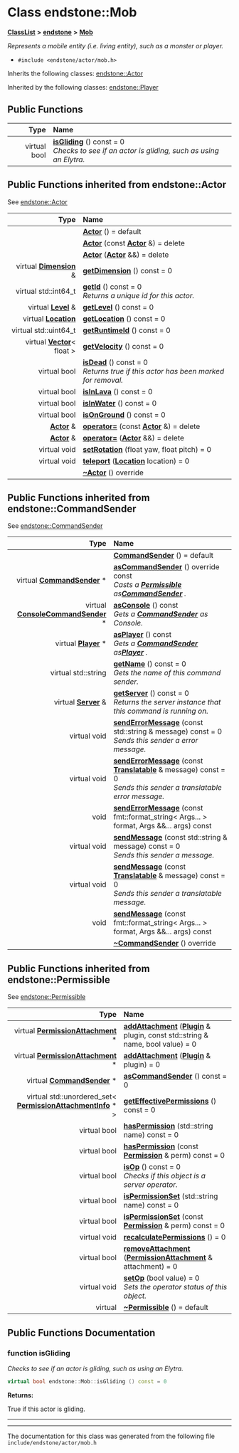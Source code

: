 

# Class endstone::Mob



[**ClassList**](annotated.md) **>** [**endstone**](namespaceendstone.md) **>** [**Mob**](classendstone_1_1Mob.md)



_Represents a mobile entity (i.e. living entity), such as a monster or player._ 

* `#include <endstone/actor/mob.h>`



Inherits the following classes: [endstone::Actor](classendstone_1_1Actor.md)


Inherited by the following classes: [endstone::Player](classendstone_1_1Player.md)




























































































## Public Functions

| Type | Name |
| ---: | :--- |
| virtual bool | [**isGliding**](#function-isgliding) () const = 0<br>_Checks to see if an actor is gliding, such as using an Elytra._  |


## Public Functions inherited from endstone::Actor

See [endstone::Actor](classendstone_1_1Actor.md)

| Type | Name |
| ---: | :--- |
|   | [**Actor**](classendstone_1_1Actor.md#function-actor-13) () = default<br> |
|   | [**Actor**](classendstone_1_1Actor.md#function-actor-23) (const [**Actor**](classendstone_1_1Actor.md) &) = delete<br> |
|   | [**Actor**](classendstone_1_1Actor.md#function-actor-33) ([**Actor**](classendstone_1_1Actor.md) &&) = delete<br> |
| virtual [**Dimension**](classendstone_1_1Dimension.md) & | [**getDimension**](classendstone_1_1Actor.md#function-getdimension) () const = 0<br> |
| virtual std::int64\_t | [**getId**](classendstone_1_1Actor.md#function-getid) () const = 0<br>_Returns a unique id for this actor._  |
| virtual [**Level**](classendstone_1_1Level.md) & | [**getLevel**](classendstone_1_1Actor.md#function-getlevel) () const = 0<br> |
| virtual [**Location**](classendstone_1_1Location.md) | [**getLocation**](classendstone_1_1Actor.md#function-getlocation) () const = 0<br> |
| virtual std::uint64\_t | [**getRuntimeId**](classendstone_1_1Actor.md#function-getruntimeid) () const = 0<br> |
| virtual [**Vector**](classendstone_1_1Vector.md)&lt; float &gt; | [**getVelocity**](classendstone_1_1Actor.md#function-getvelocity) () const = 0<br> |
| virtual bool | [**isDead**](classendstone_1_1Actor.md#function-isdead) () const = 0<br>_Returns true if this actor has been marked for removal._  |
| virtual bool | [**isInLava**](classendstone_1_1Actor.md#function-isinlava) () const = 0<br> |
| virtual bool | [**isInWater**](classendstone_1_1Actor.md#function-isinwater) () const = 0<br> |
| virtual bool | [**isOnGround**](classendstone_1_1Actor.md#function-isonground) () const = 0<br> |
|  [**Actor**](classendstone_1_1Actor.md) & | [**operator=**](classendstone_1_1Actor.md#function-operator) (const [**Actor**](classendstone_1_1Actor.md) &) = delete<br> |
|  [**Actor**](classendstone_1_1Actor.md) & | [**operator=**](classendstone_1_1Actor.md#function-operator_1) ([**Actor**](classendstone_1_1Actor.md) &&) = delete<br> |
| virtual void | [**setRotation**](classendstone_1_1Actor.md#function-setrotation) (float yaw, float pitch) = 0<br> |
| virtual void | [**teleport**](classendstone_1_1Actor.md#function-teleport) ([**Location**](classendstone_1_1Location.md) location) = 0<br> |
|   | [**~Actor**](classendstone_1_1Actor.md#function-actor) () override<br> |


## Public Functions inherited from endstone::CommandSender

See [endstone::CommandSender](classendstone_1_1CommandSender.md)

| Type | Name |
| ---: | :--- |
|   | [**CommandSender**](classendstone_1_1CommandSender.md#function-commandsender) () = default<br> |
| virtual [**CommandSender**](classendstone_1_1CommandSender.md) \* | [**asCommandSender**](classendstone_1_1CommandSender.md#function-ascommandsender) () override const<br>_Casts a_ [_**Permissible**_](classendstone_1_1Permissible.md) _as_[_**CommandSender**_](classendstone_1_1CommandSender.md) _._ |
| virtual [**ConsoleCommandSender**](classendstone_1_1ConsoleCommandSender.md) \* | [**asConsole**](classendstone_1_1CommandSender.md#function-asconsole) () const<br>_Gets a_ [_**CommandSender**_](classendstone_1_1CommandSender.md) _as Console._ |
| virtual [**Player**](classendstone_1_1Player.md) \* | [**asPlayer**](classendstone_1_1CommandSender.md#function-asplayer) () const<br>_Gets a_ [_**CommandSender**_](classendstone_1_1CommandSender.md) _as_[_**Player**_](classendstone_1_1Player.md) _._ |
| virtual std::string | [**getName**](classendstone_1_1CommandSender.md#function-getname) () const = 0<br>_Gets the name of this command sender._  |
| virtual [**Server**](classendstone_1_1Server.md) & | [**getServer**](classendstone_1_1CommandSender.md#function-getserver) () const = 0<br>_Returns the server instance that this command is running on._  |
| virtual void | [**sendErrorMessage**](classendstone_1_1CommandSender.md#function-senderrormessage-13) (const std::string & message) const = 0<br>_Sends this sender a error message._  |
| virtual void | [**sendErrorMessage**](classendstone_1_1CommandSender.md#function-senderrormessage-23) (const [**Translatable**](classendstone_1_1Translatable.md) & message) const = 0<br>_Sends this sender a translatable error message._  |
|  void | [**sendErrorMessage**](classendstone_1_1CommandSender.md#function-senderrormessage-33) (const fmt::format\_string&lt; Args... &gt; format, Args &&... args) const<br> |
| virtual void | [**sendMessage**](classendstone_1_1CommandSender.md#function-sendmessage-13) (const std::string & message) const = 0<br>_Sends this sender a message._  |
| virtual void | [**sendMessage**](classendstone_1_1CommandSender.md#function-sendmessage-23) (const [**Translatable**](classendstone_1_1Translatable.md) & message) const = 0<br>_Sends this sender a translatable message._  |
|  void | [**sendMessage**](classendstone_1_1CommandSender.md#function-sendmessage-33) (const fmt::format\_string&lt; Args... &gt; format, Args &&... args) const<br> |
|   | [**~CommandSender**](classendstone_1_1CommandSender.md#function-commandsender) () override<br> |


## Public Functions inherited from endstone::Permissible

See [endstone::Permissible](classendstone_1_1Permissible.md)

| Type | Name |
| ---: | :--- |
| virtual [**PermissionAttachment**](classendstone_1_1PermissionAttachment.md) \* | [**addAttachment**](classendstone_1_1Permissible.md#function-addattachment-12) ([**Plugin**](classendstone_1_1Plugin.md) & plugin, const std::string & name, bool value) = 0<br> |
| virtual [**PermissionAttachment**](classendstone_1_1PermissionAttachment.md) \* | [**addAttachment**](classendstone_1_1Permissible.md#function-addattachment-22) ([**Plugin**](classendstone_1_1Plugin.md) & plugin) = 0<br> |
| virtual [**CommandSender**](classendstone_1_1CommandSender.md) \* | [**asCommandSender**](classendstone_1_1Permissible.md#function-ascommandsender) () const = 0<br> |
| virtual std::unordered\_set&lt; [**PermissionAttachmentInfo**](classendstone_1_1PermissionAttachmentInfo.md) \* &gt; | [**getEffectivePermissions**](classendstone_1_1Permissible.md#function-geteffectivepermissions) () const = 0<br> |
| virtual bool | [**hasPermission**](classendstone_1_1Permissible.md#function-haspermission-12) (std::string name) const = 0<br> |
| virtual bool | [**hasPermission**](classendstone_1_1Permissible.md#function-haspermission-22) (const [**Permission**](classendstone_1_1Permission.md) & perm) const = 0<br> |
| virtual bool | [**isOp**](classendstone_1_1Permissible.md#function-isop) () const = 0<br>_Checks if this object is a server operator._  |
| virtual bool | [**isPermissionSet**](classendstone_1_1Permissible.md#function-ispermissionset-12) (std::string name) const = 0<br> |
| virtual bool | [**isPermissionSet**](classendstone_1_1Permissible.md#function-ispermissionset-22) (const [**Permission**](classendstone_1_1Permission.md) & perm) const = 0<br> |
| virtual void | [**recalculatePermissions**](classendstone_1_1Permissible.md#function-recalculatepermissions) () = 0<br> |
| virtual bool | [**removeAttachment**](classendstone_1_1Permissible.md#function-removeattachment) ([**PermissionAttachment**](classendstone_1_1PermissionAttachment.md) & attachment) = 0<br> |
| virtual void | [**setOp**](classendstone_1_1Permissible.md#function-setop) (bool value) = 0<br>_Sets the operator status of this object._  |
| virtual  | [**~Permissible**](classendstone_1_1Permissible.md#function-permissible) () = default<br> |










































































































## Public Functions Documentation




### function isGliding 

_Checks to see if an actor is gliding, such as using an Elytra._ 
```C++
virtual bool endstone::Mob::isGliding () const = 0
```





**Returns:**

True if this actor is gliding. 





        

<hr>

------------------------------
The documentation for this class was generated from the following file `include/endstone/actor/mob.h`

